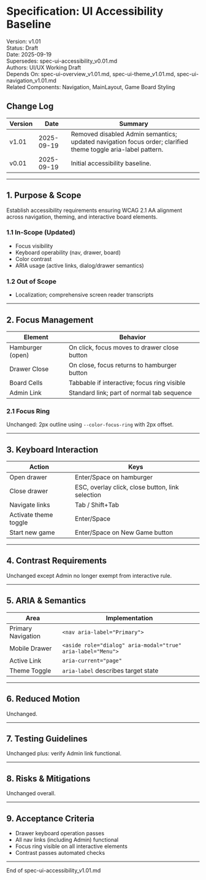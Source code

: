 # Specification: UI Accessibility Baseline
Version: v1.01  
Status: Draft  
Date: 2025-09-19  
Supersedes: spec-ui-accessibility_v0.01.md  
Authors: UI/UX Working Draft  
Depends On: spec-ui-overview_v1.01.md, spec-ui-theme_v1.01.md, spec-ui-navigation_v1.01.md  
Related Components: Navigation, MainLayout, Game Board Styling

## Change Log
| Version | Date | Summary |
|---------|------|---------|
| v1.01 | 2025-09-19 | Removed disabled Admin semantics; updated navigation focus order; clarified theme toggle aria-label pattern. |
| v0.01 | 2025-09-19 | Initial accessibility baseline. |

---
## 1. Purpose & Scope
Establish accessibility requirements ensuring WCAG 2.1 AA alignment across navigation, theming, and interactive board elements.

### 1.1 In-Scope (Updated)
- Focus visibility
- Keyboard operability (nav, drawer, board)
- Color contrast
- ARIA usage (active links, dialog/drawer semantics)

### 1.2 Out of Scope
- Localization; comprehensive screen reader transcripts

---
## 2. Focus Management
| Element | Behavior |
|---------|----------|
| Hamburger (open) | On click, focus moves to drawer close button |
| Drawer Close | On close, focus returns to hamburger button |
| Board Cells | Tabbable if interactive; focus ring visible |
| Admin Link | Standard link; part of normal tab sequence |

### 2.1 Focus Ring
Unchanged: 2px outline using `--color-focus-ring` with 2px offset.

---
## 3. Keyboard Interaction
| Action | Keys |
|--------|------|
| Open drawer | Enter/Space on hamburger |
| Close drawer | ESC, overlay click, close button, link selection |
| Navigate links | Tab / Shift+Tab |
| Activate theme toggle | Enter/Space |
| Start new game | Enter/Space on New Game button |

---
## 4. Contrast Requirements
Unchanged except Admin no longer exempt from interactive rule.

---
## 5. ARIA & Semantics
| Area | Implementation |
|------|----------------|
| Primary Navigation | `<nav aria-label="Primary">` |
| Mobile Drawer | `<aside role="dialog" aria-modal="true" aria-label="Menu">` |
| Active Link | `aria-current="page"` |
| Theme Toggle | `aria-label` describes target state |

---
## 6. Reduced Motion
Unchanged.

---
## 7. Testing Guidelines
Unchanged plus: verify Admin link functional.

---
## 8. Risks & Mitigations
Unchanged overall.

---
## 9. Acceptance Criteria
- Drawer keyboard operation passes
- All nav links (including Admin) functional
- Focus ring visible on all interactive elements
- Contrast passes automated checks

---
End of spec-ui-accessibility_v1.01.md
